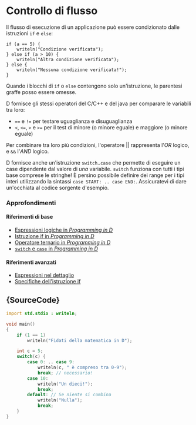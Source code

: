 # Controllo di flusso

Il flusso di esecuzione di un applicazione può essere condizionato dalle
istruzioni `if` e `else`:

    if (a == 5) {
        writeln("Condizione verificata");
    } else if (a > 10) {
        writeln("Altra condizione verificata");
    } else {
        writeln("Nessuna condizione verificata!");
    }

Quando i blocchi di `if` o `else` contengono solo un'istruzione,
le parentesi graffe posso essere omesse.

D fornisce gli stessi operatori del C/C++ e del java per comparare
le variabili tra loro:

* `==` e `!=` per testare uguaglianza e disuguaglianza
* `<`, `<=`, `>` e `>=` per il test di minore (o minore eguale) e maggiore (o minore eguale)

Per combinare tra loro più condizioni, l'operatore || rappresenta
l'*OR* logico, e `&&` l'*AND* logico.

D fornisce anche un'istruzione `switch`..`case` che permette di eseguire
un case dipendente dal valore di *una* variabile.
`switch` funziona con tutti i tipi base comprese le stringhe!
È persino possibile definire dei range per i tipi interi utilizzando
la sintassi `case START: .. case END:`.
Assicuratevi di dare un'occhiata al codice sorgente d'esempio.

### Approfondimenti

#### Riferimenti di base

- [Espressioni logiche in _Programming in D_](http://ddili.org/ders/d.en/logical_expressions.html)
- [Istruzione if in _Programming in D_](http://ddili.org/ders/d.en/if.html)
- [Operatore ternario in _Programming in D_](http://ddili.org/ders/d.en/ternary.html)
- [`switch` e `case` in _Programming in D_](http://ddili.org/ders/d.en/switch_case.html)

#### Riferimenti avanzati

- [Espressioni nel dettaglio](https://dlang.org/spec/expression.html)
- [Specifiche dell'istruzione if](https://dlang.org/spec/statement.html#if-statement)

## {SourceCode}

```d
import std.stdio : writeln;

void main()
{
    if (1 == 1)
        writeln("Fidati della matematica in D");

    int c = 5;
    switch(c) {
        case 0: .. case 9:
            writeln(c, " è compreso tra 0-9");
            break; // necessario!
        case 10:
            writeln("Un dieci!");
            break;
        default: // Se niente si combina
            writeln("Nulla");
            break;
    }
}
```
